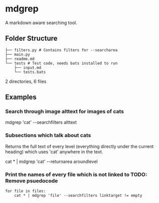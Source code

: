 # mdgrep

A markdown aware searching tool.

## Folder Structure

```
├── filters.py # Contains filters for --searcharea
├── main.py
├── readme.md
└── tests # Test code, needs bats installed to run
    ├── input.md
    └── tests.bats
```

2 directories, 6 files

## Examples

### Search through image alttext for images of cats
mdgrep 'cat' --searchfilters alttext

### Subsections which talk about cats
Returns the full text of every level (everything directly under the current heading) which uses 'cat' anywhere in the text.

cat * | mdgrep 'cat' --returnarea aroundlevel

### Print the names of every file which is not linked to TODO: Remove psuedocode
```
for file in files:
    cat * | mdgrep 'file' --searchfilters linktarget != empty
```
